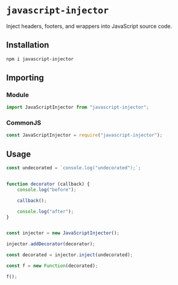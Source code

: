 # `javascript-injector`

Inject headers, footers, and wrappers into JavaScript source code.

## Installation

```sh
npm i javascript-injector
```

## Importing

### Module

```js
import JavaScriptInjector from "javascript-injector";
```

### CommonJS

```js
const JavaScriptInjector = require("javascript-injector");
```

## Usage

```js
const undecorated = `console.log("undecorated");`;


function decorator (callback) {
    console.log("before");

    callback();

    console.log("after");
}


const injector = new JavaScriptInjector();

injector.addDecorator(decorator);

const decorated = injector.inject(undecorated);

const f = new Function(decorated);

f();
```
